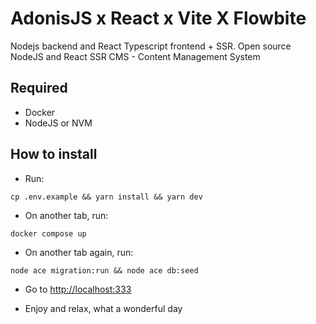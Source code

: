 # AdonisJS x React x Vite X Flowbite

Nodejs backend and React Typescript frontend + SSR. 
Open source NodeJS and React SSR CMS - Content Management System

## Required

- Docker
- NodeJS or NVM

## How to install

- Run: 

```shell
cp .env.example && yarn install && yarn dev
```

- On another tab, run: 

```shell
docker compose up
```

- On another tab again, run:

```shell
node ace migration:run && node ace db:seed
```

- Go to [http://localhost:333](http://localhost:333)

- Enjoy and relax, what a wonderful day
